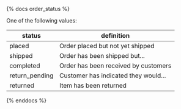 {% docs order_status %}

One of the following values:

| status         | definition
| ---------------|--------------------------------------|
| placed         | Order placed but not yet shipped     |
| shipped        | Order has been shipped but...        |
| completed      | Order has been received by customers |
| return_pending | Customer has indicated they would... |
| returned       | Item has been returned               |

{% enddocs %}